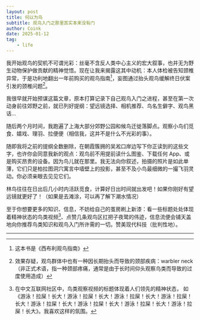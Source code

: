 ```yaml
---
layout: post
title: 何以为鸟
subtitle: 观鸟入门之那里其实本来没有门
author: Coink
date: 2025-01-12
tag: 
    - life
---
```


我开始观鸟的契机不可谓光彩：丝毫不含反人类中心主义的宏大叙事，也并无为野生动物保护做贡献的精神觉悟。现在让我来揭露这其中动机：本人体检被告知颈椎异常，于是功利地翻出一年前购买的观鸟指南[^1]，妄图通过抬头观鸟缓解终日伏案引发的颈椎问题[^2]。

我很早就开始预谋这篇文章，原本打算记录下自己观鸟入门之进程，甚至在第一次动身前往郊野之前，就已列好提纲：望远镜选择、相机推荐、鸟名生僻字、观鸟黑话…

随后两个月时间，我跑遍了上海大部分郊野公园和候鸟迁徙落脚点。观察小鸟们觅食、嬉戏、理羽、拉便便（相信我，这并不是什么不光彩的事）。

随即我将之前的提纲全数删除，在朝霞簇拥的吴淞口岸边写下你正读到的这些文字，也许你会同意我新的观点：观鸟前不用提前读什么图鉴、下载任何 App、或是购买昂贵的设备。因为鸟儿就在那里。我无法向你叙述，拍摄的照片是如此单薄，它们只是柏拉图洞穴寓言中墙壁上的投影，甚至不及小鸟最细微的一撮飞羽灵动。你必须亲眼去见见它们。

林鸟往往在日出后几小时内活跃觅食，计算好日出时间就出发吧！如果你刚好有望远镜就更好了！（如果是去滩涂，可以再了解下潮水情况）

至于你想要更多的知识、信息，不妨给自己的茧房刷上新漆：看一些标题处处体现着精神状态的鸟类视频[^3]、点赞几条观鸟区扛把子夜鹭的伟迹，信息流便会铺天盖地向你推荐鸟类知识和观鸟入门所许需的一切。赞美现代科技（批判性地）。


---

[^1]: 这本书是《西布利观鸟指南》

[^2]: 效果存疑，观鸟群体中也有一种因长期抬头而导致的颈部疾病：warbler neck（非正式术语，指一种颈部疼痛，通常是由于长时间仰头观察鸟类而导致的过度使用造成）

[^3]: 在中文互联网社区中，鸟类观察视频的标题体现着人们领先的精神状态， 如《游泳！拉屎！长大！游泳！拉屎！长大！游泳！拉屎！长大！游泳！拉屎！长大！游泳！拉屎！长大！游泳！拉屎！长大！游泳！拉屎！长大！游泳！拉屎！长大》。我喜欢这样的氛围。